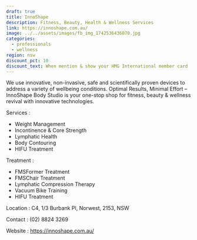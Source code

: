 ```yaml
---
draft: true
title: InnoShape
description: Fitness, Beauty, Health & Wellness Services
link: https://innoshape.com.au/
image: ../../assets/images/fb_img_1742536436070.jpg
categories:
  - professionals
  - wellness
region: nsw
discount_pct: 10
discount_text: When mention & show your HMG International member card
---
```

We use innovative, non-invasive, safe and scientifically proven devices to address a variety of wellbeing conditions. Optimal Results, Minimal Effort – InnoShape Body Studio is your one-stop shop for fitness, beauty & wellness revival with innovative technologies.

Services :

* Weight Management
* Incontinence & Core Strength
* Lymphatic Health
* Body Contouring
* HIFU Treatment

Treatment :

* FMSFormer Treatment
* FMSChair Treatment
* Lymphatic Compression Therapy
* Vacuum Bike Training
* HIFU Treatment

Location : C4, 1/3 Burbank Pl, Norwest, 2153, NSW

Contact : (02) 8824 3269

Website : https://innoshape.com.au/
